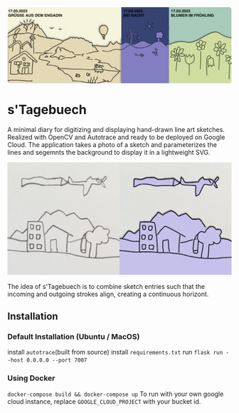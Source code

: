 <p align="center">
 <img alt="Preview" width="900" src="https://github.com/troxlepa/s_tagebuech/blob/main/res/preview.png"/>
</p>

# s'Tagebuech

A minimal diary for digitizing and displaying hand-drawn line art sketches. Realized with OpenCV and Autotrace and ready to be deployed on Google Cloud.
The application takes a photo of a sketch and parameterizes the lines and segemnts the background to display it in a lightweight SVG.

<p align="center">
 <img alt="Comparison" width="900" src="https://github.com/troxlepa/s_tagebuech/blob/main/res/combined.png"/>
</p

The idea of s'Tagebuech is to combine sketch entries such that the incoming and outgoing strokes align, creating a continuous horizont.

## Installation
### Default Installation (Ubuntu / MacOS)

install ```autotrace```(built from source)
install ```requirements.txt```
run ```flask run --host 0.0.0.0 --port 7007```

### Using Docker

```docker-compose build && docker-compose up```
To run with your own google cloud instance, replace ```GOOGLE_CLOUD_PROJECT``` with your bucket id.